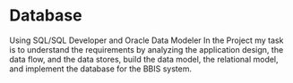 # Database
Using SQL/SQL Developer and Oracle Data Modeler
In the Project my task is to understand the requirements 
by analyzing the application design, the data flow, and the data stores, 
build the data model, the relational model, and implement the database for the BBIS system.

